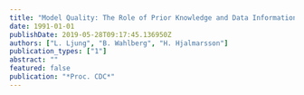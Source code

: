 ```yaml
---
title: "Model Quality: The Role of Prior Knowledge and Data Information"
date: 1991-01-01
publishDate: 2019-05-28T09:17:45.136950Z
authors: ["L. Ljung", "B. Wahlberg", "H. Hjalmarsson"]
publication_types: ["1"]
abstract: ""
featured: false
publication: "*Proc. CDC*"
---
```


